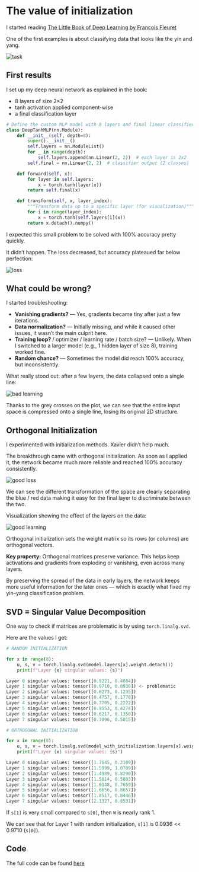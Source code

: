 # The value of initialization

I started reading [The Little Book of Deep Learning by Francois Fleuret](https://fleuret.org/francois/lbdl.html)

One of the first examples is about classifying data that looks like the yin and yang.

![task](/images/original.png)

## First results

I set up my deep neural network as explained in the book: 
- 8 layers of size 2×2
- tanh activation applied component-wise
- a final classification layer

```python
# Define the custom MLP model with 8 layers and final linear classifier
class DeepTanhMLP(nn.Module):
    def __init__(self, depth=8):
        super().__init__()
        self.layers = nn.ModuleList()
        for _ in range(depth):
            self.layers.append(nn.Linear(2, 2))  # each layer is 2x2
        self.final = nn.Linear(2, 2)  # classifier output (2 classes)

    def forward(self, x):
        for layer in self.layers:
            x = torch.tanh(layer(x))
        return self.final(x)

    def transform(self, x, layer_index):
        """Transform data up to a specific layer (for visualization)"""
        for i in range(layer_index):
            x = torch.tanh(self.layers[i](x))
        return x.detach().numpy()
```

I expected this small problem to be solved with 100% accuracy pretty quickly.

It didn’t happen.
The loss decreased, but accuracy plateaued far below perfection:

![loss](/images/loss_no_init.png)

## What could be wrong?

I started troubleshooting:

- **Vanishing gradients?** — Yes, gradients became tiny after just a few iterations.
- **Data normalization?** — Initially missing, and while it caused other issues, it wasn’t the main culprit here.
- **Training loop?** / optimizer / learning rate / batch size? — Unlikely. When I switched to a larger model (e.g., 1 hidden layer of size 8), training worked fine.
- **Random chance?** — Sometimes the model did reach 100% accuracy, but inconsistently.

What really stood out: after a few layers, the data collapsed onto a single line:

![bad learning](/images/layers_output_no_init.png)

Thanks to the grey crosses on the plot, we can see that the entire input space is compressed onto a single line, losing its original 2D structure.

## Orthogonal Initialization

I experimented with initialization methods. Xavier didn’t help much.

The breakthrough came with orthogonal initialization. As soon as I applied it, the network became much more reliable and reached 100% accuracy consistently.

![good loss](/images/loss_with_init.png)

We can see the different transformation of the space are clearly separating the blue / red data making it easy for the final layer to discriminate between the two.

Visualization showing the effect of the layers on the data:

![good learning](/images/layers_output_orthogonal_init.png)

Orthogonal initialization sets the weight matrix so its rows (or columns) are orthogonal vectors.

**Key property:** Orthogonal matrices preserve variance. This helps keep activations and gradients from exploding or vanishing, even across many layers.

By preserving the spread of the data in early layers, the network keeps more useful information for the later ones — which is exactly what fixed my yin–yang classification problem.

## SVD = Singular Value Decomposition

One way to check if matrices are problematic is by using `torch.linalg.svd`.

Here are the values I get:
```python
# RANDOM INITIALIZATION

for x in range(8):
    u, s, v = torch.linalg.svd(model.layers[x].weight.detach())
    print(f"Layer {x} singular values: {s}")

Layer 0 singular values: tensor([0.9221, 0.4884])
Layer 1 singular values: tensor([0.9710, 0.0936]) <- problematic
Layer 2 singular values: tensor([0.6273, 0.1235])
Layer 3 singular values: tensor([0.4757, 0.1770])
Layer 4 singular values: tensor([0.7705, 0.2222])
Layer 5 singular values: tensor([0.9553, 0.4274])
Layer 6 singular values: tensor([0.6217, 0.1350])
Layer 7 singular values: tensor([0.7096, 0.5015])

# ORTHOGONAL INITIALIZATION

for x in range(8):
    u, s, v = torch.linalg.svd(model_with_initialization.layers[x].weight.detach())
    print(f"Layer {x} singular values: {s}")

Layer 0 singular values: tensor([1.7645, 0.2109])
Layer 1 singular values: tensor([1.5999, 1.0709])
Layer 2 singular values: tensor([1.4989, 0.8290])
Layer 3 singular values: tensor([1.5814, 0.5803])
Layer 4 singular values: tensor([1.6148, 0.7659])
Layer 5 singular values: tensor([1.6656, 0.8657])
Layer 6 singular values: tensor([1.8517, 0.8446])
Layer 7 singular values: tensor([2.1327, 0.8531])
```

If `s[1]` is very small compared to `s[0]`, then `W` is nearly rank 1.

We can see that for Layer 1 with random initialization, `s[1]` is 0.0936 << 0.9710 (`s[0]`).

## Code

The full code can be found [here](https://github.com/hamonk/deep-learning/blob/main/the_value_of_initialization/the_value_of_initialization.ipynb)